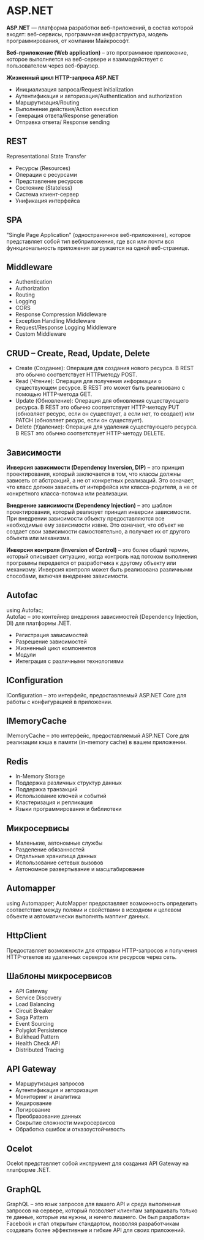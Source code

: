 # **ASP.NET**

**ASP.NET** — платформа разработки веб-приложений, в состав которой входят: веб-сервисы, программная инфраструктура, модель программирования, от компании Майкрософт.  

**Веб-приложение (Web application)** – это программное приложение, которое выполняется на веб-сервере и
взаимодействует с пользователем через веб-браузер.  

**Жизненный цикл HTTP-запроса ASP.NET**  
* Инициализация запроса/Request initialization
* Аутентификация и авторизация/Authentication and authorization
* Маршрутизация/Routing
* Выполнение действия/Action execution
* Генерация ответа/Response generation
* Отправка ответа/ Response sending
  
## **REST**  
Representational State Transfer

* Ресурсы (Resources)
* Операции с ресурсами
* Представление ресурсов
*  Состояние (Stateless)
* Система клиент-сервер
* Унификация интерфейса

## **SPA**
"Single Page Application" (одностраничное веб-приложение), которое представляет собой тип вебприложения, где вся или почти вся функциональность приложения загружается на одной веб-странице. 

## **Middleware**
* Authentication
* Authorization
* Routing
* Logging
* CORS
* Response Compression Middleware
* Exception Handling Middleware
* Request/Response Logging Middleware
* Custom Middleware  

## **CRUD – Create, Read, Update, Delete**
* Create (Создание): Операция для создания нового ресурса. В REST это обычно соответствует HTTPметоду POST.
* Read (Чтение): Операция для получения информации о существующем ресурсе. В REST это может быть
реализовано с помощью HTTP-метода GET.
* Update (Обновление): Операция для обновления существующего ресурса. В REST это обычно
соответствует HTTP-методу PUT (обновляет ресурс, если он существует, а если нет, то создает) или
PATCH (обновляет ресурс, если он существует).
* Delete (Удаление): Операция для удаления существующего ресурса. В REST это обычно соответствует
HTTP-методу DELETE.  

## **Зависимости**

**Инверсия зависимости (Dependency Inversion, DIP)** – это принцип проектирования, который заключается в
том, что классы должны зависеть от абстракций, а не от конкретных реализаций. Это означает, что класс
должен зависеть от интерфейса или класса-родителя, а не от конкретного класса-потомка или реализации.  

**Внедрение зависимости (Dependency Injection)** – это шаблон проектирования, который реализует принцип
инверсии зависимости. При внедрении зависимости объекту предоставляются все необходимые ему
зависимости извне. Это означает, что объект не создает свои зависимости самостоятельно, а получает их от
другого объекта или механизма.  

**Инверсия контроля (Inversion of Control)** – это более общий термин, который описывает ситуацию, когда
контроль над потоком выполнения программы передается от разработчика к другому объекту или механизму.
Инверсия контроля может быть реализована различными способами, включая внедрение зависимости.  

## **Autofac**  
using Autofac;  
Autofac – это контейнер внедрения зависимостей (Dependency Injection, DI) для платформы .NET.  
* Регистрация зависимостей
* Разрешение зависимостей
* Жизненный цикл компонентов
* Модули
* Интеграция с различными технологиями  

## **IConfiguration**  
IConfiguration – это интерфейс, предоставляемый ASP.NET Core для работы с конфигурацией в приложении.  

## **IMemoryCache**  
IMemoryCache – это интерфейс, предоставляемый ASP.NET Core для реализации кэша в памяти (in-memory
cache) в вашем приложении.  

## **Redis**
* In-Memory Storage
* Поддержка различных структур данных
* Поддержка транзакций
* Использование ключей и событий
* Кластеризация и репликация
* Языки программирования и библиотеки  

## **Микросервисы**
* Маленькие, автономные службы
* Разделение обязанностей
* Отдельные хранилища данных
* Использование сетевых вызовов
* Автономное развертывание и масштабирование

## **Automapper**
using Automapper;
AutoMapper предоставляет возможность определить соответствие между полями и свойствами в исходном и
целевом объекте и автоматически выполнять маппинг данных.  

## **HttpClient**
Предоставляет возможности для отправки HTTP-запросов и получения HTTP-ответов из удаленных серверов
или ресурсов через сеть.  

## **Шаблоны микросервисов**

* API Gateway
* Service Discovery
* Load Balancing
* Circuit Breaker
* Saga Pattern
* Event Sourcing
* Polyglot Persistence
* Bulkhead Pattern
* Health Check API
* Distributed Tracing  

## **API Gateway**

* Маршрутизация запросов
* Аутентификация и авторизация
* Мониторинг и аналитика
* Кеширование
* Логирование
* Преобразование данных
* Сокрытие сложности микросервисов
* Обработка ошибок и отказоустойчивость  

## **Ocelot**
Ocelot представляет собой инструмент для создания API Gateway на платформе .NET.  

## **GraphQL**
GraphQL – это язык запросов для вашего API и среда выполнения запросов на сервере, который позволяет
клиентам запрашивать только те данные, которые им нужны, и ничего лишнего. Он был разработан Facebook и
стал открытым стандартом, позволяя разработчикам создавать более эффективные и гибкие API для своих
приложений.    




